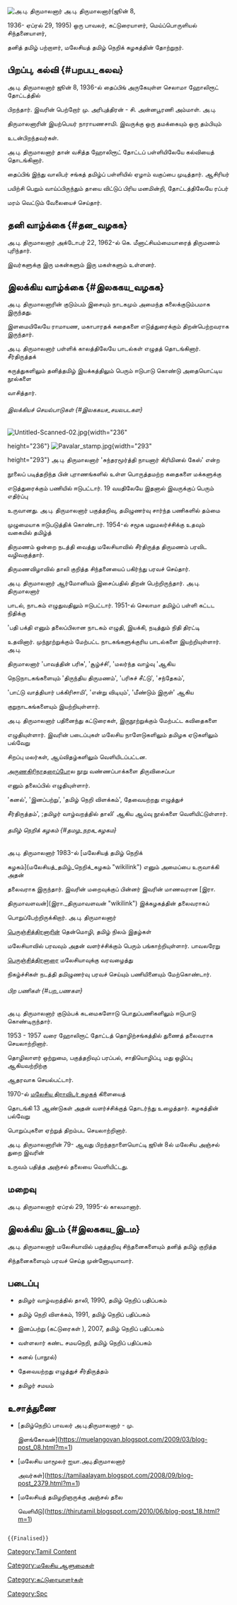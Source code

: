 ![அ.பு. திருமாலனார்](Tiru.png "அ.பு. திருமாலனார்") அ.பு. திருமாலனார்(ஜூன் 8,
1936- ஏப்ரல் 29, 1995) ஒரு பாவலர், கட்டுரையாளர், மெய்ப்பொருளியல் சிந்தனையாளர்,
தனித் தமிழ் பற்றாளர், மலேசியத் தமிழ் நெறிக் கழகத்தின் தோற்றுநர்.

## பிறப்பு, கல்வி {#பறபப_கலவ}

அ.பு. திருமாலனார் ஜூன் 8, 1936-ல் தைப்பிங் அருகேயுள்ள செலாமா ஹோலிரூட் தோட்டத்தில்
பிறந்தார். இவரின் பெற்றோர் மு. அரிபுத்திரன் - சி. அன்னபூரணி அம்மாள். அ.பு.
திருமாலனாரின் இயற்பெயர் நாராயணசாமி. இவருக்கு ஒரு தமக்கையும் ஒரு தம்பியும்
உடன்பிறந்தவர்கள்.

அ.பு. திருமாலனார் தான் வசித்த ஹோலிரூட் தோட்டப் பள்ளியிலேயே கல்வியைத் தொடங்கினார்.
தைப்பிங் இந்து வாலிபர் சங்கத் தமிழ்ப் பள்ளியில் ஏழாம் வகுப்பை முடித்தார். ஆசிரியர்
பயிற்சி பெறும் வாய்ப்பிருந்தும் தாயை விட்டுப் பிரிய மனமின்றி, தோட்டத்திலேயே ரப்பர்
மரம் வெட்டும் வேலையைச் செய்தார்.

## தனி வாழ்க்கை {#தன_வழகக}

அ.பு. திருமாலனார் அக்டோபர் 22, 1962-ல் கெ. மீனாட்சியம்மையாரைத் திருமணம் புரிந்தார்.
இவர்களுக்கு இரு மகன்களும் இரு மகள்களும் உள்ளனர்.

## இலக்கிய வாழ்க்கை {#இலககய_வழகக}

அ.பு. திருமாலனாரின் குடும்பம் இசையும் நாடகமும் அமைந்த கலைக்குடும்பமாக இருந்தது.
இளமையிலேயே ராமாயண, மகாபாரதக் கதைகளை எடுத்துரைக்கும் திறன்பெற்றவராக இருந்தார்.
அ.பு. திருமாலனார் பள்ளிக் காலத்திலேயே பாடல்கள் எழுதத் தொடங்கினார். சீர்திருத்தக்
கருத்துகளிலும் தனித்தமிழ் இயக்கத்திலும் பெரும் ஈடுபாடு கொண்டு அதையொட்டிய நூல்களை
வாசித்தார்.

###### இலக்கியச் செயல்பாடுகள் {#இலககயச_சயலபடகள}

![](Untitled-Scanned-02.jpg "Untitled-Scanned-02.jpg"){width="236"
height="236"} ![](Pavalar_stamp.jpg "Pavalar_stamp.jpg"){width="293"
height="293"} அ.பு. திருமாலனார் \'சுந்தரமூர்த்தி நாயனார் கிரிமினல் கேஸ்\' என்ற
நூலைப் படித்தறிந்த பின் புராணங்களில் உள்ள பொருத்தமற்ற கதைகளை மக்களுக்கு
எடுத்துரைக்கும் பணியில் ஈடுபட்டார். 19 வயதிலேயே இதனால் இவருக்குப் பெரும் எதிர்ப்பு
உருவானது. அ.பு. திருமாலனார் பகுத்தறிவு, தமிழுணர்வு சார்ந்த பணிகளில் தம்மை
முழுமையாக ஈடுபடுத்திக் கொண்டார். 1954-ல் சமூக மறுமலர்ச்சிக்கு உதவும் வகையில் தமிழ்த்
திருமணம் ஒன்றை நடத்தி வைத்து மலேசியாவில் சீர்திருத்த திருமணம் பரவிட வழிவகுத்தார்.
திருமணவிழாவில் தாலி குறித்த சிந்தனையைப் பகிர்ந்து பரவச் செய்தார்.

அ.பு. திருமாலனார் ஆர்மோனியம் இசைப்பதில் திறன் பெற்றிருந்தார். அ.பு. திருமாலனார்
பாடல், நாடகம் எழுதுவதிலும் ஈடுபட்டார். 1951-ல் செலாமா தமிழ்ப் பள்ளி கட்டட நிதிக்கு
\'பதி பக்தி எனும் தலைப்பிலான நாடகம் எழுதி, இயக்கி, நடித்தும் நிதி திரட்டி
உதவினார். முந்நூற்றுக்கும் மேற்பட்ட நாடகங்களுக்குரிய பாடல்களை இயற்றியுள்ளார். அ.பு.
திருமாலனார் \'பாவத்தின் பரிசு\', \'சூழ்ச்சி\', \'மலர்ந்த வாழ்வு \'ஆகிய
நெடுநாடகங்களையும் \'திருந்திய திருமணம்\', \'பரிசுச் சீட்டு\', \'சந்தேகம்\',
\'பாட்டு வாத்தியார் பக்கிரிசாமி\', \'என்று விடியும்\', \'மீண்டும் இருள்\' ஆகிய
குறுநாடகங்களையும் இயற்றியுள்ளார்.

அ.பு. திருமாலனார் பதினைந்து கட்டுரைகள், இருநூற்றுக்கும் மேற்பட்ட கவிதைகளை
எழுதியுள்ளார். இவரின் படைப்புகள் மலேசிய நாளேடுகளிலும் தமிழக ஏடுகளிலும் பல்வேறு
சிறப்பு மலர்கள், ஆய்விதழ்களிலும் வெளியிடப்பட்டன.
[அருணகிரிநாதரைப்ப](அருணகிரிநாதர் "wikilink")ோல நூறு வண்ணப்பாக்களை திருவிசைப்பா
எனும் தலைப்பில் எழுதியுள்ளார்.

\'கனல்\', \'இனப்பற்று\', \'தமிழ் நெறி விளக்கம்\', தேவையற்றது எழுத்துச்
சீர்திருத்தம்\', ;தமிழர் வாழ்வறத்தில் தாலி\' ஆகிய ஆய்வு நூல்களை வெளியிட்டுள்ளார்.

###### தமிழ் நெறிக் கழகம் {#தமழ_நறக_கழகம}

அ.பு. திருமாலனார் 1983-ல் [மலேசியத் தமிழ் நெறிக்
கழகம்](மலேசியத்_தமிழ்_நெறிக்_கழகம் "wikilink") எனும் அமைப்பை உருவாக்கி அதன்
தலைவராக இருந்தார். இவரின் மறைவுக்குப் பின்னர் இவரின் மாணவரான [இரா.
திருமாவளவன்](இரா._திருமாவளவன் "wikilink") இக்கழகத்தின் தலைவராகப்
பொறுப்பேற்றிருக்கிறார். அ.பு. திருமாலனார்
[பெருஞ்சித்திரனாரின்](பெருஞ்சித்திரனார் "wikilink") தென்மொழி, தமிழ் நிலம் இதழ்கள்
மலேசியாவில் பரவவும் அதன் வளர்ச்சிக்கும் பெரும் பங்காற்றியுள்ளார். பாவலரேறு
[பெருஞ்சித்திரனாரை](பெருஞ்சித்திரனார் "wikilink") மலேசியாவுக்கு வரவழைத்து
நிகழ்ச்சிகள் நடத்தி தமிழுணர்வு பரவச் செய்யும் பணியினையும் மேற்கொண்டார்.

###### பிற பணிகள் {#பற_பணகள}

அ.பு. திருமாலனார் குடும்பக் கடமைகளோடு பொதுப்பணிகளிலும் ஈடுபாடு கொண்டிருந்தார்.
1953 - 1957 வரை ஹோலிரூட் தோட்டத் தொழிற்சங்கத்தில் துணைத் தலைவராக செயலாற்றினார்.
தொழிலாளர் ஒற்றுமை, பகுத்தறிவுப் பரப்பல், சாதியொழிப்பு, மது ஒழிப்பு ஆகியவற்றிற்கு
ஆதரவாக செயல்பட்டார்.

1970-ல் [மலேசிய திராவிடர் கழகக்](மலேசிய_திராவிடர்_கழகம் "wikilink") கிளையைத்
தொடங்கி 13 ஆண்டுகள் அதன் வளர்ச்சிக்குத் தொடர்ந்து உழைத்தார். கழகத்தின் பல்வேறு
பொறுப்புகளை ஏற்றுத் திறம்பட செயலாற்றினார்.

அ.பு. திருமாலனாரின் 79- ஆவது பிறந்தநாளையொட்டி ஜூன் 8ல் மலேசிய அஞ்சல் துறை இவரின்
உருவம் பதித்த அஞ்சல் தலையை வெளியிட்டது.

## மறைவு

அ.பு. திருமாலனார் ஏப்ரல் 29, 1995-ல் காலமானார்.

## இலக்கிய இடம் {#இலககய_இடம}

அ.பு. திருமாலனார் மலேசியாவில் பகுத்தறிவு சிந்தனைகளையும் தனித் தமிழ் குறித்த
சிந்தனைகளையும் பரவச் செய்த முன்னோடியாவார்.

## படைப்பு

-   தமிழர் வாழ்வறத்தில் தாலி, 1990, தமிழ் நெறிப் பதிப்பகம்
-   தமிழ் நெறி விளக்கம், 1991, தமிழ் நெறிப் பதிப்பகம்
-   இனப்பற்று (கட்டுரைகள் ), 2007, தமிழ் நெறிப் பதிப்பகம்
-   வள்ளலார் கண்ட சமயநெறி, தமிழ் நெறிப் பதிப்பகம்
-   கனல் (பாநூல்)
-   தேவையற்றது எழுத்துச் சீர்திருத்தம்
-   தமிழர் சமயம்

## உசாத்துணை

-   [தமிழ்நெறிப் பாவலர் அ.பு.திருமாலனார் - மு.
    இளங்கோவன்](https://muelangovan.blogspot.com/2009/03/blog-post_08.html?m=1)
-   [மலேசிய மாமூலர் ஐயா.அபு.திருமாலனார்
    அவர்கள்](https://tamilaalayam.blogspot.com/2008/09/blog-post_2379.html?m=1)
-   [மலேசியத் தமிழறிஞருக்கு அஞ்சல் தலை
    வெளியீடு](https://thirutamil.blogspot.com/2010/06/blog-post_18.html?m=1)

```{=mediawiki}
{{Finalised}}
```
[Category:Tamil Content](Category:Tamil_Content "wikilink")
[Category:மலேசிய ஆளுமைகள்](Category:மலேசிய_ஆளுமைகள் "wikilink")
[Category:கட்டுரையாளர்கள்](Category:கட்டுரையாளர்கள் "wikilink")
[Category:Spc](Category:Spc "wikilink")
